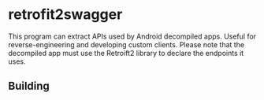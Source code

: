 # retrofit2swagger

This program can extract APIs used by Android decompiled apps. 
Useful for reverse-engineering and developing custom clients. 
Please note that the decompiled app must use the Retroift2 library to declare the endpoints it uses.

## Building
